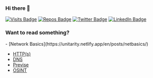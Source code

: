 ### Hi there 👋

[![Visits Badge](https://badges.pufler.dev/visits/kkYrusobad/kkYrusobad/)](https:nottunnellove.tk)
[![Repos Badge](https://badges.pufler.dev/repos/kkYrusobad)](https://github.com/kkYrusobad?tab=repositories)
[![Twitter Badge](https://img.shields.io/badge/Twitter-Profile-informational?style=flat&logo=twitter&logoColor=white&color=1CA2F1)](https://twitter.com/kkYrusobad)
[![LinkedIn Badge](https://img.shields.io/badge/LinkedIn-Profile-informational?style=flat&logo=linkedin&logoColor=white&color=0D76A8)](https://www.linkedin.com/in/kkYrusobad/)

### Want to read something?
<!-- BLOG-POST-LIST:START --> - [Network Basics](https://unitarity.netlify.app/en/posts/netbasics/)  
- [HTTP&lpar;s&rpar;](https://unitarity.netlify.app/en/posts/http/)  
- [DNS](https://unitarity.netlify.app/en/posts/dns/)  
- [Previse](https://unitarity.netlify.app/en/posts/previse/)  
- [OSINT](https://unitarity.netlify.app/en/posts/osint/)  
<!-- BLOG-POST-LIST:END -->
